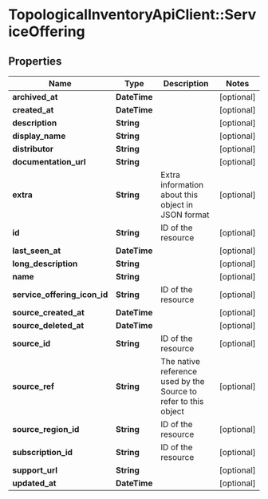 # TopologicalInventoryApiClient::ServiceOffering

## Properties
Name | Type | Description | Notes
------------ | ------------- | ------------- | -------------
**archived_at** | **DateTime** |  | [optional] 
**created_at** | **DateTime** |  | [optional] 
**description** | **String** |  | [optional] 
**display_name** | **String** |  | [optional] 
**distributor** | **String** |  | [optional] 
**documentation_url** | **String** |  | [optional] 
**extra** | **String** | Extra information about this object in JSON format | [optional] 
**id** | **String** | ID of the resource | [optional] 
**last_seen_at** | **DateTime** |  | [optional] 
**long_description** | **String** |  | [optional] 
**name** | **String** |  | [optional] 
**service_offering_icon_id** | **String** | ID of the resource | [optional] 
**source_created_at** | **DateTime** |  | [optional] 
**source_deleted_at** | **DateTime** |  | [optional] 
**source_id** | **String** | ID of the resource | [optional] 
**source_ref** | **String** | The native reference used by the Source to refer to this object | [optional] 
**source_region_id** | **String** | ID of the resource | [optional] 
**subscription_id** | **String** | ID of the resource | [optional] 
**support_url** | **String** |  | [optional] 
**updated_at** | **DateTime** |  | [optional] 


